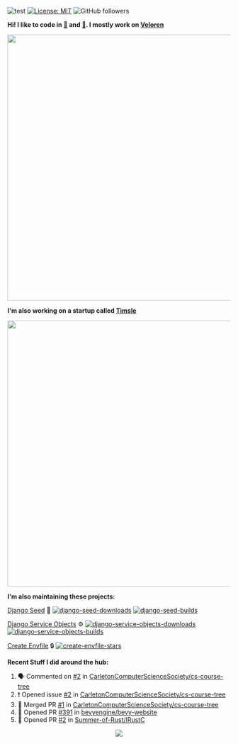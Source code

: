![test](https://hits.seeyoufarm.com/api/count/incr/badge.svg?url=https://github.com/AngelOnFira)
[![License: MIT](https://img.shields.io/badge/License-MIT-yellow.svg)](https://opensource.org/licenses/MIT)
![GitHub followers](https://img.shields.io/github/followers/angelonfira?style=social)

**Hi! I like to code in [:crab:](https://www.rust-lang.org/) and [:snake:](https://www.python.org/). I mostly work on [Veloren](https://veloren.net)**

<p align="center">
  <img width="600" src="https://media.discordapp.net/attachments/444005079410802699/730566298073038949/rsz_5f0656b6aa176.png">
</p>

**I'm also working on a startup called [Timsle](https://timsle.com)**

<p align="center">
  <img width="600" src="https://media.discordapp.net/attachments/444005079410802699/730566842674053130/rsz_5f0657242abb4.png">
</p>

**I'm also maintaining these projects:**

[Django Seed](https://github.com/Brobin/django-seed)
:seedling:
[![django-seed-downloads](https://pepy.tech/badge/django-seed)](https://pepy.tech/project/django-seed)
[![django-seed-builds](https://github.com/Brobin/django-seed/workflows/Test/badge.svg)](https://github.com/Brobin/django-seed)

[Django Service Objects](https://github.com/mixxorz/django-service-objects)
:gear:
[![django-service-objects-downloads](https://pepy.tech/badge/django-service-objects)](https://pepy.tech/project/django-service-objects)
[![django-service-objects-builds](https://github.com/mixxorz/django-service-objects/actions/workflows/test.yml/badge.svg)](https://github.com/mixxorz/django-service-objects/actions/workflows/test.yml)

[Create Envfile](https://github.com/SpicyPizza/create-envfile)
:lock:
[![create-envfile-stars](https://img.shields.io/github/stars/SpicyPizza/create-envfile?style=social)](https://github.com/SpicyPizza/create-envfile)

**Recent Stuff I did around the hub:**

<!--START_SECTION:activity-->
1. 🗣 Commented on [#2](https://github.com/CarletonComputerScienceSociety/cs-course-tree/issues/2) in [CarletonComputerScienceSociety/cs-course-tree](https://github.com/CarletonComputerScienceSociety/cs-course-tree)
2. ❗️ Opened issue [#2](https://github.com/CarletonComputerScienceSociety/cs-course-tree/issues/2) in [CarletonComputerScienceSociety/cs-course-tree](https://github.com/CarletonComputerScienceSociety/cs-course-tree)
3. 🎉 Merged PR [#1](https://github.com/CarletonComputerScienceSociety/cs-course-tree/pull/1) in [CarletonComputerScienceSociety/cs-course-tree](https://github.com/CarletonComputerScienceSociety/cs-course-tree)
4. 💪 Opened PR [#391](https://github.com/bevyengine/bevy-website/pull/391) in [bevyengine/bevy-website](https://github.com/bevyengine/bevy-website)
5. 💪 Opened PR [#2](https://github.com/Summer-of-Rust/IRustC/pull/2) in [Summer-of-Rust/IRustC](https://github.com/Summer-of-Rust/IRustC)
<!--END_SECTION:activity-->

<p align="center">
  <img src="https://github-profile-trophy.vercel.app/?username=angelonfira&column=4&theme=nord&margin-w=15&margin-h=15">
</p>
